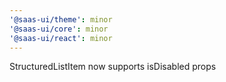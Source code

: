```yaml
---
'@saas-ui/theme': minor
'@saas-ui/core': minor
'@saas-ui/react': minor
---
```


StructuredListItem now supports isDisabled props
